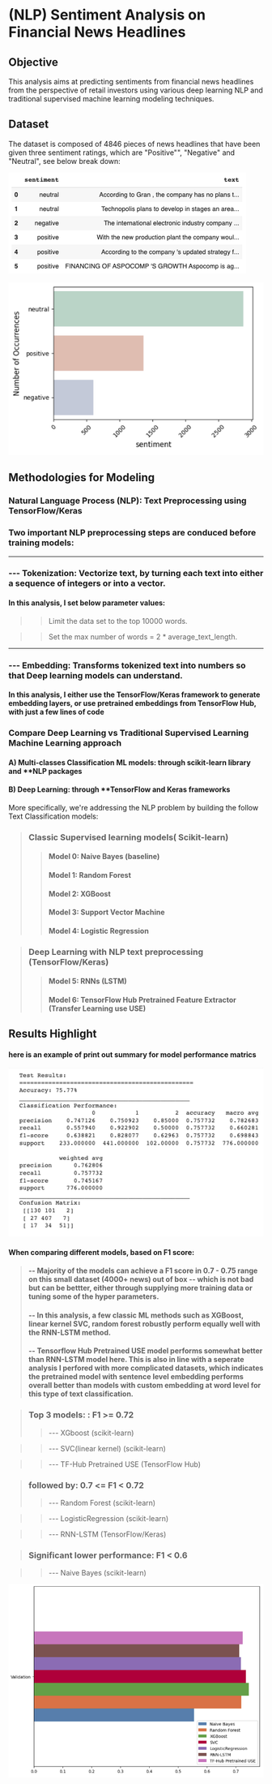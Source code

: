# **(NLP) Sentiment Analysis on Financial News Headlines**

## **Objective**

This analysis aims at predicting sentiments from financial news headlines from the perspective of retail investors using various deep learning NLP and traditional supervised machine learning modeling techniques. 


## **Dataset**

The dataset is composed of 4846 pieces of news headlines that have been given three sentiment ratings, which are "Positive"", "Negative" and "Neutral", see below break down:

![news](https://github.com/mojocraftdojo/NLP_news_sentiment_analysis/blob/main/news_samples.png "news")

![sentiment](https://github.com/mojocraftdojo/NLP_news_sentiment_analysis/blob/main/multi-classes_stats.png "multi-classes")

## **Methodologies for Modeling**

### **Natural Language Process (NLP): Text Preprocessing using TensorFlow/Keras**

### Two important NLP preprocessing steps are conduced before training models:

----------
###  ---   **Tokenization:** Vectorize text, by turning each text into either a sequence of integers or into a vector.
#### In this analysis, I set below parameter values:
>>Limit the data set to the top 10000 words.

>>Set the max number of words = 2 * average_text_length.

----------
###  ---   **Embedding:** Transforms tokenized text into numbers so that Deep learning models can understand. 
#### In this analysis, I either use the TensorFlow/Keras framework to generate embedding layers, or use pretrained embeddings from TensorFlow Hub, with just a few lines of code


### Compare Deep Learning vs Traditional Supervised Learning Machine Learning approach

####  A) Multi-classes Classification ML models: through **scikit-learn** library and **NLP packages
####  B) Deep Learning: through **TensorFlow and Keras frameworks


More specifically, we're addressing the NLP problem by building the follow Text Classification models:

>### **Classic Supervised learning models( Scikit-learn)**
>> #### Model 0: Naive Bayes (baseline)
>> #### Model 1: Random Forest
>> #### Model 2: XGBoost
>> #### Model 3: Support Vector Machine 
>> #### Model 4: Logistic Regression 

>### **Deep Learning with NLP text preprocessing (TensorFlow/Keras)**
>>#### Model 5: RNNs (LSTM)
>>#### Model 6: TensorFlow Hub Pretrained Feature Extractor (Transfer Learning use USE)


## **Results Highlight**

#### here is an example of print out summary for model performance matrics

![performance_metrics](https://github.com/mojocraftdojo/NLP_news_sentiment_analysis/blob/main/performance_metrics.png "performance_metrics")

#### When comparing different models, based on F1 score:
>#### -- Majority of the models can achieve a F1 score in 0.7 - 0.75 range on this small dataset (4000+ news) out of box -- which is not bad but can be bettter, either through supplying more training data or tuning some of the hyper parameters. 
>#### -- In this analysis, a few classic ML methods such as XGBoost, linear kernel SVC, random forest robustly perform equally well with the RNN-LSTM method. 
>#### -- Tensorflow Hub Pretrained USE model performs somewhat better than RNN-LSTM model here. This is also in line with a seperate analysis I perfored with more complicated datasets, which indicates the pretrained model with sentence level embedding performs overall better than models with custom embedding at word level for this type of text classification.

>### **Top 3 models:** : F1 >= 0.72
>> --- XGboost  (scikit-learn)

>> --- SVC(linear kernel)      (scikit-learn)

>> --- TF-Hub Pretrained USE (TensorFlow Hub)


>### **followed by**:  0.7 <= F1 < 0.72
>> --- Random Forest (scikit-learn)

>> --- LogisticRegression  (scikit-learn)

>> --- RNN-LSTM  (TensorFlow/Keras)

>### **Significant lower performance**: F1 < 0.6

>> ---  Naive Bayes (scikit-learn)


![comparison](https://github.com/mojocraftdojo/NLP_news_sentiment_analysis/blob/main/Comparison_models.png "model-comparison")


